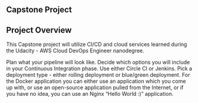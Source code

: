 ## Capstone Project

## Project Overview
This Capstone project will utilize CI/CD and cloud services learned during the Udacity - AWS Cloud DevOps Engineer nanodegree.

Plan what your pipeline will look like.
Decide which options you will include in your Continuous Integration phase. Use either Circle CI or Jenkins.
Pick a deployment type - either rolling deployment or blue/green deployment.
For the Docker application you can either use an application which you come up with, or use an open-source application pulled from the Internet, or if you have no idea, you can use an Nginx “Hello World :)” application.


